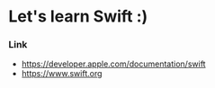 # Let's learn Swift :)

### Link
- https://developer.apple.com/documentation/swift
- https://www.swift.org
